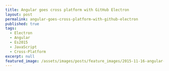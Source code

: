 ```yaml
---
title: Angular goes cross platform with GitHub Electron
layout: post
permalink: angular-goes-cross-platform-with-github-electron
published: true
tags:
  - Electron
  - Angular
  - Es2015
  - JavaScript
  - Cross-Platform
excerpt: null
featured_image: /assets/images/posts/feature_images/2015-11-16-angular-goes-cross-platform-with-github-electron.jpg
---
```

